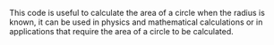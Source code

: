 This code is useful to calculate the area of a circle when the radius is known, it can be used in physics and mathematical calculations or in applications that require the area of a circle to be calculated.

